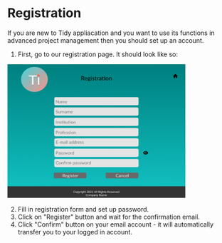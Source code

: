 # Registration

If you are new to Tidy appliacation and you want to use its functions in advanced project management then you should set up an account.

1. First, go to our registration page. It should look like so:

<img src='../../img/register.png' width=400 height=300>

2. Fill in registration form and set up password.
3. Click on "Register" button and wait for the confirmation email.
4. Click "Confirm" button on your email account - it will automatically transfer you to your logged in account.
